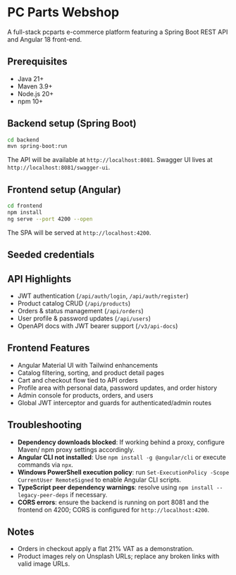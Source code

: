 ﻿# PC Parts Webshop

A full-stack pcparts e-commerce platform featuring a Spring Boot REST API and Angular 18 front-end.

## Prerequisites

- Java 21+
- Maven 3.9+
- Node.js 20+
- npm 10+

## Backend setup (Spring Boot)

```bash
cd backend
mvn spring-boot:run
```

The API will be available at `http://localhost:8081`. Swagger UI lives at `http://localhost:8081/swagger-ui`.

## Frontend setup (Angular)

```bash
cd frontend
npm install
ng serve --port 4200 --open
```

The SPA will be served at `http://localhost:4200`.

## Seeded credentials


## API Highlights

- JWT authentication (`/api/auth/login`, `/api/auth/register`)
- Product catalog CRUD (`/api/products`)
- Orders & status management (`/api/orders`)
- User profile & password updates (`/api/users`)
- OpenAPI docs with JWT bearer support (`/v3/api-docs`)

## Frontend Features

- Angular Material UI with Tailwind enhancements
- Catalog filtering, sorting, and product detail pages
- Cart and checkout flow tied to API orders
- Profile area with personal data, password updates, and order history
- Admin console for products, orders, and users
- Global JWT interceptor and guards for authenticated/admin routes

## Troubleshooting

- **Dependency downloads blocked**: If working behind a proxy, configure Maven/ npm proxy settings accordingly.
- **Angular CLI not installed**: Use `npm install -g @angular/cli` or execute commands via `npx`.
- **Windows PowerShell execution policy**: run `Set-ExecutionPolicy -Scope CurrentUser RemoteSigned` to enable Angular CLI scripts.
- **TypeScript peer dependency warnings**: resolve using `npm install --legacy-peer-deps` if necessary.
- **CORS errors**: ensure the backend is running on port 8081 and the frontend on 4200; CORS is configured for `http://localhost:4200`.

## Notes

- Orders in checkout apply a flat 21% VAT as a demonstration.
- Product images rely on Unsplash URLs; replace any broken links with valid image URLs.

